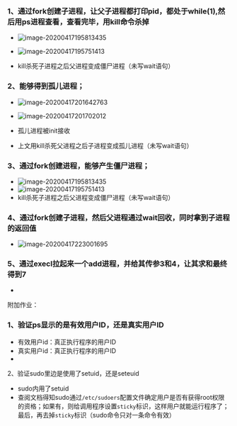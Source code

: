 ### 1、通过fork创建子进程，让父子进程都打印pid，都处于while(1),然后用ps进程查看，查看完毕，用kill命令杀掉

- ![image-20200417195813435](C:\Users\GK\AppData\Roaming\Typora\typora-user-images\image-20200417195813435.png)

- ![image-20200417195751413](C:\Users\GK\AppData\Roaming\Typora\typora-user-images\image-20200417195751413.png)

- kill杀死子进程之后父进程变成僵尸进程（未写wait语句）

### 2、能够得到孤儿进程；

- ![image-20200417201642763](C:\Users\GK\AppData\Roaming\Typora\typora-user-images\image-20200417201642763.png)
- ![image-20200417201702012](C:\Users\GK\AppData\Roaming\Typora\typora-user-images\image-20200417201702012.png)
- 孤儿进程被init接收

- 上文用kill杀死父进程之后子进程变成孤儿进程（未写wait语句）

### 3、通过fork创建进程，能够产生僵尸进程；

- ![image-20200417195813435](C:\Users\GK\AppData\Roaming\Typora\typora-user-images\image-20200417195813435.png)
- ![image-20200417195751413](C:\Users\GK\AppData\Roaming\Typora\typora-user-images\image-20200417195751413.png)
- kill杀死子进程之后父进程变成僵尸进程（未写wait语句）

### 4、通过fork创建子进程，然后父进程通过wait回收，同时拿到子进程的返回值

- ![image-20200417223001695](C:\Users\GK\AppData\Roaming\Typora\typora-user-images\image-20200417223001695.png)

### 5、通过execl拉起来一个add进程，并给其传参3和4，让其求和最终得到7

- 

附加作业：

### 1、验证ps显示的是有效用户ID，还是真实用户ID

- 有效用户id：真正执行程序的用户ID
- 真实用户id：真正执行程序的用户ID
- 

2、验证sudo里边是使用了setuid，还是seteuid

- sudo内用了setuid
- 查阅文档得知sudo通过`/etc/sudoers`配置文件确定用户是否有获得root权限的资格；如果有，则给调用程序设置`sticky`标识，这样用户就能运行程序了；最后，再去掉`sticky`标识（sudo命令只对一条命令有效）

